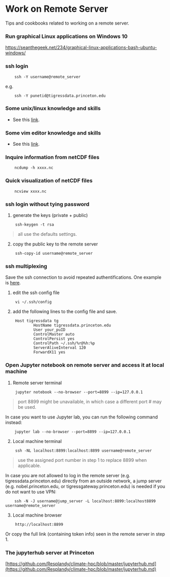 # Work on Remote Server
Tips and cookbooks related to working on a remote server.

### Run graphical Linux applications on Windows 10
https://seanthegeek.net/234/graphical-linux-applications-bash-ubuntu-windows/

### ssh login

        ssh -Y username@remote_server
       
e.g. 
        
        ssh -Y punetid@tigressdata.princeton.edu

### Some unix/linux knowledge and skills

* See this [link](https://www.ks.uiuc.edu/Training/Tutorials/Reference/unixprimer.html).

### Some vim editor knowledge and skills

* See this [link](https://opensource.com/article/19/3/getting-started-vim).

### Inquire information from netCDF files

        ncdump -h xxxx.nc

### Quick visualization of netCDF files

        ncview xxxx.nc


### ssh login without tying password
1. generate the keys (private + public)

        ssh-keygen -t rsa
> all use the defaults settings.

2. copy the  public key to the remote server

        ssh-copy-id username@remote_server

### ssh multiplexing
Save the ssh connection to avoid repeated authentifications. One example is [here](https://rc.byu.edu/wiki/index.php?page=SSH+Multiplexing).
1. edit the ssh config file

        vi ~/.ssh/config

2. add the following lines to the config file and save.

        Host tigressdata tg
                HostName tigressdata.princeton.edu
                User your_puID
                ControlMaster auto
                ControlPersist yes
                ControlPath ~/.ssh/%r@%h:%p
                ServerAliveInterval 120
                ForwardX11 yes

### Open Jupyter notebook on remote server and access it at local machine
1. Remote server terminal

        jupyter notebook --no-browser --port=8899 --ip=127.0.0.1
> port 8899 might be unavailable, in which case a different port # may be used.

In case you want to use Jupyter lab, you can run the following command instead:

        jupyter lab --no-browser --port=8899 --ip=127.0.0.1


2. Local machine terminal

        ssh -NL localhost:8899:localhost:8899 username@remote_server
> use the assigned port number in step 1 to replace 8899 when applicable.

In case you are not allowed to log in the remote server (e.g. tigressdata.princeton.edu) directly from an outside network, a jump server (e.g. nobel.princeton.edu, or tigressgateway.princeton.edu) is needed if you do not want to use VPN:

        ssh -N -J username@jump_server -L localhost:8899:localhost8899 username@remote_server

3. Local machine browser

        http://localhost:8899
  
Or copy the full link (containing token info) seen in the remote server in step 1.

### The jupyterhub server at Princeton
[https://github.com/Resplandy/climate-hpc/blob/master/jupyterhub.md](https://github.com/Resplandy/climate-hpc/blob/master/jupyterhub.md)
